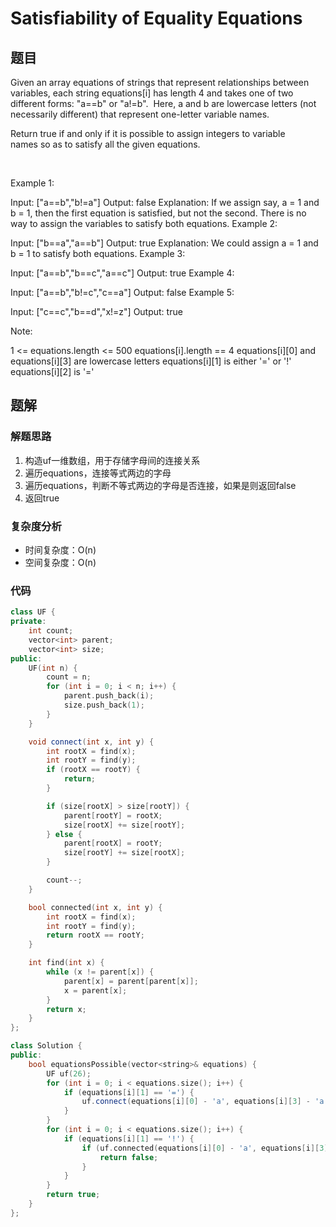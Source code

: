 # Satisfiability of Equality Equations
## 题目
Given an array equations of strings that represent relationships between variables, each string equations[i] has length 4 and takes one of two different forms: "a==b" or "a!=b".  Here, a and b are lowercase letters (not necessarily different) that represent one-letter variable names.

Return true if and only if it is possible to assign integers to variable names so as to satisfy all the given equations.

 

Example 1:

Input: ["a==b","b!=a"]
Output: false
Explanation: If we assign say, a = 1 and b = 1, then the first equation is satisfied, but not the second.  There is no way to assign the variables to satisfy both equations.
Example 2:

Input: ["b==a","a==b"]
Output: true
Explanation: We could assign a = 1 and b = 1 to satisfy both equations.
Example 3:

Input: ["a==b","b==c","a==c"]
Output: true
Example 4:

Input: ["a==b","b!=c","c==a"]
Output: false
Example 5:

Input: ["c==c","b==d","x!=z"]
Output: true
 

Note:

1 <= equations.length <= 500
equations[i].length == 4
equations[i][0] and equations[i][3] are lowercase letters
equations[i][1] is either '=' or '!'
equations[i][2] is '='

## 题解
### 解题思路
1. 构造uf一维数组，用于存储字母间的连接关系
2. 遍历equations，连接等式两边的字母
3. 遍历equations，判断不等式两边的字母是否连接，如果是则返回false
4. 返回true
### 复杂度分析
+ 时间复杂度：O(n)
+ 空间复杂度：O(n)
### 代码

```cpp
class UF {
private:
    int count;
    vector<int> parent;
    vector<int> size;
public:
    UF(int n) {
        count = n;
        for (int i = 0; i < n; i++) {
            parent.push_back(i);
            size.push_back(1);
        }
    }

    void connect(int x, int y) {
        int rootX = find(x);
        int rootY = find(y);
        if (rootX == rootY) {
            return;
        }

        if (size[rootX] > size[rootY]) {
            parent[rootY] = rootX;
            size[rootX] += size[rootY];
        } else {
            parent[rootX] = rootY;
            size[rootY] += size[rootX];
        }

        count--;
    }

    bool connected(int x, int y) {
        int rootX = find(x);
        int rootY = find(y);
        return rootX == rootY;
    }

    int find(int x) {
        while (x != parent[x]) {
            parent[x] = parent[parent[x]];
            x = parent[x];
        }
        return x;
    }
};

class Solution {
public:
    bool equationsPossible(vector<string>& equations) {
        UF uf(26);
        for (int i = 0; i < equations.size(); i++) {
            if (equations[i][1] == '=') {
                uf.connect(equations[i][0] - 'a', equations[i][3] - 'a');
            }
        }
        for (int i = 0; i < equations.size(); i++) {
            if (equations[i][1] == '!') {
                if (uf.connected(equations[i][0] - 'a', equations[i][3] - 'a')) {
                    return false;
                }
            }
        }
        return true;
    }
};